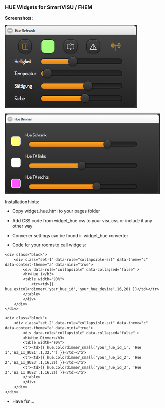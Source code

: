 ### HUE Widgets for SmartVISU / FHEM

**Screenshots:**

![](screenshots/widget_hue.png)

![](screenshots/widget_hue2.png)


Installation hints:

- Copy widget_hue.html to your pages folder

- Add CSS code from widget_hue.css to your visu.css or include it any other way

- Converter settings can be found in widget_hue.converter

- Code for your rooms to call widgets:

```
<div class="block">
	<div class="set-1" data-role="collapsible-set" data-theme="c" data-content-theme="a" data-mini="true">
		<div data-role="collapsible" data-collapsed="false" >
		<h3>Hue 1</h3>
		<table width="90%">
			<tr><td>{{ hue.extcolordimmer('your_hue_id','your_hue_device',16,20) }}</td></tr>
		</table>
		</div>
	</div>
</div>
```

```
<div class="block">
	<div class="set-2" data-role="collapsible-set" data-theme="c" data-content-theme="a" data-mini="true">
		<div data-role="collapsible" data-collapsed="false" >
		<h3>Hue Dimmer</h3>
		<table width="90%">
		<tr><td>{{ hue.colordimmer_small('your_hue_id_1', 'Hue 1','WZ_LI_HUE1',1,32,'') }}</td></tr>
		<tr><td>{{ hue.colordimmer_small('your_hue_id_2', 'Hue 2','WZ_LI_HUE3',1,16,20) }}</td></tr>
		<tr><td>{{ hue.colordimmer_small('your_hue_id_3', 'Hue 3','WZ_LI_HUE2',1,16,20) }}</td></tr>
		</table>
		</div>
	</div>
</div>
```
- Have fun...
